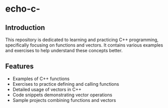 # echo-c-

## Introduction
This repository is dedicated to learning and practicing C++ programming, specifically focusing on functions and vectors. It contains various examples and exercises to help understand these concepts better.

## Features
- Examples of C++ functions
- Exercises to practice defining and calling functions
- Detailed usage of vectors in C++
- Code snippets demonstrating vector operations
- Sample projects combining functions and vectors

